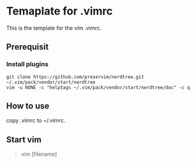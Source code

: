 # Temaplate for .vimrc
This is the template for the vim .vimrc.
## Prerequisit
### Install plugins
```
git clone https://github.com/preservim/nerdtree.git ~/.vim/pack/vendor/start/nerdtree
vim -u NONE -c "helptags ~/.vim/pack/vendor/start/nerdtree/doc" -c q
```

## How to use
copy .vimrc to ~/.vimrc.

## Start vim
> vim [filename]

